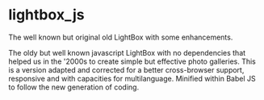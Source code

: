 # lightbox_js
The well known but original old LightBox with some enhancements.

The oldy but well known javascript LightBox with no dependencies that helped us in the '2000s to create simple but effective photo galleries.
This is a version adapted and corrected for a better cross-browser support, responsive and with capacities for multilanguage. Minified within Babel JS to follow the new generation of coding.
